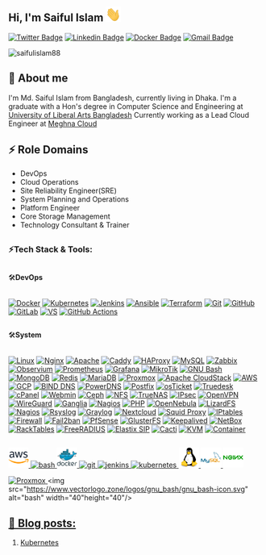 <h2> Hi, I'm Saiful Islam <img src="https://raw.githubusercontent.com/ABSphreak/ABSphreak/master/gifs/Hi.gif" width="30px"> </h2>

[![Twitter Badge](https://img.shields.io/badge/-IslamSaiful88-black?style=flat-square&logo=x&logoColor=white&link=https://x.com/IslamSaiful88)](https://x.com/IslamSaiful88) 
[![Linkedin Badge](https://img.shields.io/badge/-saifulislam88-blue?style=flat-square&logo=Linkedin&logoColor=white&link=https://www.linkedin.com/in/saifulislam88/)](https://www.linkedin.com/in/saifulislam88/)
[![Docker Badge](https://img.shields.io/badge/-saifulislam88-1ca0f1?style=flat-square&logo=Docker&logoColor=white&link=https://hub.docker.com/search?q=saifulislam88)](https://hub.docker.com/search?q=saifulislam88)
[![Gmail Badge](https://img.shields.io/badge/-saiful88.cse@gmail.com-c14438?style=flat-square&logo=Gmail&logoColor=white&link=mailto:saiful88.cse@gmail.com)](mailto:saiful88.cse@gmail.com) 
<p align="left"> <img src="https://komarev.com/ghpvc/?username=saifulislam88&label=Profile%20views&color=0e75b6&style=flat" alt="saifulislam88" /> </p>


## 🤔 About me 
I'm Md. Saiful Islam from Bangladesh, currently living in Dhaka. I'm a graduate with a Hon's degree in Computer Science and Engineering at [University of Liberal Arts Bangladesh](https://ulab.edu.bd/)
Currently working as a Lead Cloud Engineer at [Meghna Cloud](https://meghnacloud.com/)

## ⚡ Role Domains
- DevOps
- Cloud Operations
- Site Reliability Engineer(SRE)
- System Planning and Operations
- Platform Engineer
- Core Storage Management 
- Technology Consultant & Trainer


## <h3 align="left">⚡Tech Stack & Tools:</h3>

<div style="display: flex; flex-wrap: wrap; justify-content: space-between;">

🛠**DevOps**

[![Docker](https://img.shields.io/badge/docker-%230db7ed.svg?style=flat&logo=docker&logoColor=white)](https://www.docker.com)
[![Kubernetes](https://img.shields.io/badge/kubernetes-%23326ce5.svg?style=flat&logo=kubernetes&logoColor=white)](https://kubernetes.io)
[![Jenkins](https://img.shields.io/badge/Jenkins-D24939?style=flat&logo=Jenkins&logoColor=white)](https://www.jenkins.io)
[![Ansible](https://img.shields.io/badge/ansible-%231A1918.svg?style=flat&logo=ansible&logoColor=white)](https://www.ansible.com)
[![Terraform](https://img.shields.io/badge/terraform-%235835CC.svg?style=flat&logo=terraform&logoColor=white)](https://www.terraform.io)
[![Git](https://img.shields.io/badge/GIT-E44C30?style=flat&logo=git&logoColor=white)](https://git-scm.com)
[![GitHub](https://img.shields.io/badge/GitHub-100000?style=flat&logo=github&logoColor=white)](https://github.com)
[![GitLab](https://img.shields.io/badge/GitLab-330F63?style=flat&logo=gitlab&logoColor=white)](https://about.gitlab.com)
[![VS](https://img.shields.io/badge/Visual_Studio_Code-0078D4?style=flat&logo=visual%20studio%20code&logoColor=white)](https://code.visualstudio.com)
[![GitHub Actions](https://img.shields.io/badge/-Github_Actions-2088FF?style=flat&logo=github-actions&logoColor=white)](https://github.com/features/actions)

🛠**System**

[![Linux](https://img.shields.io/badge/Linux-FCC624?style=flat&logo=linux&logoColor=black)](https://www.linux.com)
[![Nginx](https://img.shields.io/badge/nginx-%23009639.svg?style=flat&logo=nginx&logoColor=white)](https://www.nginx.com)
[![Apache](https://img.shields.io/badge/apache-%23D42029.svg?style=flat&logo=apache&logoColor=white)](https://httpd.apache.org)
[![Caddy](https://img.shields.io/badge/caddy-%2300C17C.svg?style=flat&logo=caddy&logoColor=white)](https://caddyserver.com)
[![HAProxy](https://img.shields.io/badge/haproxy-%23000000.svg?style=flat&logo=haproxy&logoColor=white)](https://www.haproxy.org)
[![MySQL](https://img.shields.io/badge/MySQL-00758f?style=flat&logo=mysql&logoColor=white)](https://www.mysql.com)
[![Zabbix](https://img.shields.io/badge/zabbix-%23A90100.svg?style=flat&logo=zabbix&logoColor=white)](https://www.zabbix.com)
[![Observium](https://img.shields.io/badge/observium-%23F37626.svg?style=flat&logo=observium&logoColor=white)](https://www.observium.org)
[![Prometheus](https://img.shields.io/badge/prometheus-E6522C.svg?style=flat&logo=prometheus&logoColor=white)](https://prometheus.io)
[![Grafana](https://img.shields.io/badge/grafana-%23F46800.svg?style=flat&logo=grafana&logoColor=white)](https://grafana.com)
[![MikroTik](https://img.shields.io/badge/mikrotik-%23FF6600.svg?style=flat&logo=mikrotik&logoColor=white)](https://mikrotik.com)
[![GNU Bash](https://img.shields.io/badge/gnu%20bash-4EAA25?style=flat&logo=gnubash&logoColor=white)](https://www.gnu.org/software/bash/)
[![MongoDB](https://img.shields.io/badge/MongoDB-47A248?style=flat&logo=mongodb&logoColor=white)](https://www.mongodb.com)
[![Redis](https://img.shields.io/badge/redis-DC382D?style=flat&logo=redis&logoColor=white)](https://redis.io)
[![MariaDB](https://img.shields.io/badge/mariadb-003545?style=flat&logo=mariadb&logoColor=white)](https://mariadb.org)
[![Proxmox](https://img.shields.io/badge/proxmox-E57000?style=flat&logo=proxmox&logoColor=white)](https://www.proxmox.com)
[![Apache CloudStack](https://img.shields.io/badge/apache%20cloudstack-D22128?style=flat&logo=apachecloudstack&logoColor=white)](https://cloudstack.apache.org)
[![AWS](https://img.shields.io/badge/aws-%23FF9900.svg?style=flat&logo=amazon-aws&logoColor=white)](https://aws.amazon.com)
[![GCP](https://img.shields.io/badge/Google%20Cloud-4285F4?style=flat&logo=google-cloud&logoColor=white)](https://cloud.google.com)
[![BIND DNS](https://img.shields.io/badge/BIND%20DNS-0088CC?style=flat&logo=dns&logoColor=white)](https://www.isc.org/bind/)
[![PowerDNS](https://img.shields.io/badge/PowerDNS-0082C6?style=flat&logo=powerdns&logoColor=white)](https://www.powerdns.com)
[![Postfix](https://img.shields.io/badge/postfix-%23E00033.svg?style=flat&logo=postfix&logoColor=white)](http://www.postfix.org)
[![osTicket](https://img.shields.io/badge/osticket-FFA500?style=flat&logo=osticket&logoColor=white)](https://osticket.com)
[![Truedesk](https://img.shields.io/badge/truedesk-3182DE?style=flat&logo=truedesk&logoColor=white)](https://www.truedesk.io)
[![cPanel](https://img.shields.io/badge/cpanel-FF6C2C?style=flat&logo=cpanel&logoColor=white)](https://cpanel.net)
[![Webmin](https://img.shields.io/badge/webmin-326CE5?style=flat&logo=webmin&logoColor=white)](https://www.webmin.com)
[![Ceph](https://img.shields.io/badge/ceph-EF5C55?style=flat&logo=ceph&logoColor=white)](https://ceph.io)
[![NFS](https://img.shields.io/badge/nfs-00A5C9?style=flat&logo=nfs&logoColor=white)](https://nfs.sourceforge.io)
[![TrueNAS](https://img.shields.io/badge/TrueNAS-0095D5?style=flat&logo=truenas&logoColor=white)](https://www.truenas.com)
[![IPsec](https://img.shields.io/badge/IPsec-009639?style=flat&logo=ipsec&logoColor=white)](https://tools.ietf.org/html/rfc4301)
[![OpenVPN](https://img.shields.io/badge/OpenVPN-FF7E00?style=flat&logo=openvpn&logoColor=white)](https://openvpn.net)
[![WireGuard](https://img.shields.io/badge/WireGuard-88171A?style=flat&logo=wireguard&logoColor=white)](https://www.wireguard.com)
[![Ganglia](https://img.shields.io/badge/ganglia-326CE5?style=flat&logo=ganglia&logoColor=white)](http://ganglia.sourceforge.net)
[![Nagios](https://img.shields.io/badge/nagios-%23EAB400.svg?style=flat&logo=nagios&logoColor=white)](https://www.nagios.org)
[![PHP](https://img.shields.io/badge/php-777BB4.svg?style=flat&logo=php&logoColor=white)](https://www.php.net)
[![OpenNebula](https://img.shields.io/badge/OpenNebula-0098A7.svg?style=flat&logo=opennebula&logoColor=white)](https://opennebula.io)
[![LizardFS](https://img.shields.io/badge/LizardFS-F05A28.svg?style=flat&logo=lizardfs&logoColor=white)](https://lizardfs.com)
[![Nagios](https://img.shields.io/badge/nagios-008080.svg?style=flat&logo=nagios&logoColor=white)](https://www.nagios.org)
[![Rsyslog](https://img.shields.io/badge/Rsyslog-0033CC.svg?style=flat&logo=rsyslog&logoColor=white)](https://www.rsyslog.com)
[![Graylog](https://img.shields.io/badge/graylog-FF3633.svg?style=flat&logo=graylog&logoColor=white)](https://www.graylog.org)
[![Nextcloud](https://img.shields.io/badge/nextcloud-0082C9.svg?style=flat&logo=nextcloud&logoColor=white)](https://nextcloud.com)
[![Squid Proxy](https://img.shields.io/badge/squid%20proxy-0085CA.svg?style=flat&logo=squidproxy&logoColor=white)](http://www.squid-cache.org)
[![IPtables](https://img.shields.io/badge/IPTables-0082C9.svg?style=flat&logo=iptables&logoColor=white)](https://netfilter.org/projects/iptables/index.html)
[![Firewall](https://img.shields.io/badge/Firewall-E53935.svg?style=flat&logo=firewall&logoColor=white)](https://en.wikipedia.org/wiki/Firewall_(computing))
[![Fail2ban](https://img.shields.io/badge/Fail2ban-326CE5.svg?style=flat&logo=fail2ban&logoColor=white)](https://www.fail2ban.org)
[![PfSense](https://img.shields.io/badge/PfSense-AA1935.svg?style=flat&logo=pfsense&logoColor=white)](https://www.pfsense.org)
[![GlusterFS](https://img.shields.io/badge/GlusterFS-FF5733.svg?style=flat&logo=glusterfs&logoColor=white)](https://www.gluster.org)
[![Keepalived](https://img.shields.io/badge/keepalived-FF6C00.svg?style=flat&logo=keepalived&logoColor=white)](http://www.keepalived.org)
[![NetBox](https://img.shields.io/badge/NetBox-3182DE.svg?style=flat&logo=netbox&logoColor=white)](https://netbox.dev)
[![RackTables](https://img.shields.io/badge/RackTables-1E88E5.svg?style=flat&logo=racktables&logoColor=white)](https://www.racktables.org)
[![FreeRADIUS](https://img.shields.io/badge/FreeRADIUS-0072C6.svg?style=flat&logo=freeradius&logoColor=white)](https://freeradius.org)
[![Elastix SIP](https://img.shields.io/badge/elastix%20sip-FF6600.svg?style=flat&logo=elastix&logoColor=white)](https://www.elastix.org)
[![Cacti](https://img.shields.io/badge/cacti-36A204.svg?style=flat&logo=cacti&logoColor=white)](https://www.cacti.net)
[![KVM](https://img.shields.io/badge/kvm-FF5733.svg?style=flat&logo=kvm&logoColor=white)](https://www.linux-kvm.org)
[![Container](https://img.shields.io/badge/container-008080.svg?style=flat&logo=container&logoColor=white)](https://en.wikipedia.org/wiki/Container_(virtualization))


</div>









<p align="left"> <a href="https://aws.amazon.com" target="_blank" rel="noreferrer"> <img src="https://raw.githubusercontent.com/devicons/devicon/master/icons/amazonwebservices/amazonwebservices-original-wordmark.svg" alt="aws" width="40" height="40"/> </a> <a href="https://www.gnu.org/software/bash/" target="_blank" rel="noreferrer"> 
<img src="https://www.vectorlogo.zone/logos/gnu_bash/gnu_bash-icon.svg" alt="bash" width="40"height="40"/> </a> <a href="https://www.docker.com/" target="_blank" rel="noreferrer"> 
<img src="https://raw.githubusercontent.com/devicons/devicon/master/icons/docker/docker-original-wordmark.svg" alt="docker" width="40" height="40"/> </a> <a href="https://git-scm.com/" target="_blank" rel="noreferrer"> 
<img src="https://www.vectorlogo.zone/logos/git-scm/git-scm-icon.svg" alt="git" width="40" height="40"/> </a> <a href="https://grafana.com" target="_blank" rel="noreferrer"> 
</a> <a href="https://www.jenkins.io" target="_blank" rel="noreferrer"> 
<img src="https://www.vectorlogo.zone/logos/jenkins/jenkins-icon.svg" alt="jenkins" width="40" height="40"/> </a> <a href="https://kubernetes.io" target="_blank" rel="noreferrer"> 
<img src="https://www.vectorlogo.zone/logos/kubernetes/kubernetes-icon.svg" alt="kubernetes" width="40" height="40"/> </a> <a href="https://www.linux.org/" target="_blank" rel="noreferrer"> 
<img src="https://raw.githubusercontent.com/devicons/devicon/master/icons/linux/linux-original.svg" alt="linux" width="40" height="40"/> </a> <a href="https://www.mysql.com/" target="_blank" rel="noreferrer"> 
<img src="https://raw.githubusercontent.com/devicons/devicon/master/icons/mysql/mysql-original-wordmark.svg" alt="mysql" width="40" height="40"/> </a> <a href="https://www.nginx.com" target="_blank" rel="noreferrer"> 
<img src="https://raw.githubusercontent.com/devicons/devicon/master/icons/nginx/nginx-original.svg" alt="nginx" width="40" height="40"/> </a> 



<a href="https://proxmox.com" target="_blank" rel="noreferrer"> <img src="https://upload.wikimedia.org/wikipedia/commons/9/92/Logo_Proxmox.svg" alt="Proxmox" width="60" height="35"/> </a>
<img src="https://www.vectorlogo.zone/logos/gnu_bash/gnu_bash-icon.svg" alt="bash" width="40"height="40"/> </a> <a href="https://www.docker.com/" target="_blank" rel="noreferrer">


## 📝 Blog posts:
1. [Kubernetes](https://github.com/saifulislam88/kubernetes/)


